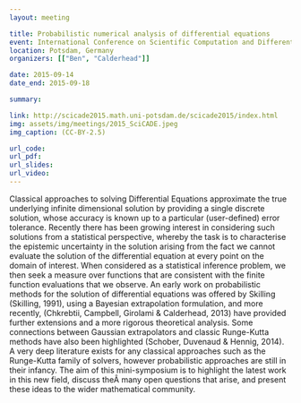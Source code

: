 ```yaml
---
layout: meeting

title: Probabilistic numerical analysis of differential equations
event: International Conference on Scientific Computation and Differential Equations (SciCADE)
location: Potsdam, Germany
organizers: [["Ben", "Calderhead"]]

date: 2015-09-14
date_end: 2015-09-18

summary:   

link: http://scicade2015.math.uni-potsdam.de/scicade2015/index.html
img: assets/img/meetings/2015_SciCADE.jpeg
img_caption: (CC-BY-2.5)

url_code:
url_pdf:
url_slides:
url_video:
---
```


Classical approaches to solving Differential Equations approximate the true underlying infinite dimensional solution by providing a single discrete solution, whose accuracy is known up to a particular (user-defined) error tolerance. Recently there has been growing interest in considering such solutions from a statistical perspective, whereby the task is to characterise the epistemic uncertainty in the solution arising from the fact we cannot evaluate the solution of the differential equation at every point on the domain of interest. When considered as a statistical inference problem, we then seek a measure over functions that are consistent with the finite function evaluations that we observe. An early work on probabilistic methods for the solution of differential equations was offered by Skilling (Skilling, 1991), using a Bayesian extrapolation formulation, and more recently, (Chkrebtii, Campbell, Girolami & Calderhead, 2013) have provided further extensions and a more rigorous theoretical analysis. Some connections between Gaussian extrapolators and classic Runge-Kutta methods have also been highlighted (Schober, Duvenaud & Hennig, 2014). A very deep literature exists for any classical approaches such as the Runge-Kutta family of solvers, however probabilistic approaches are still in their infancy. The aim of this mini-symposium is to highlight the latest work in this new field, discuss theÂ many open questions that arise, and present these ideas to the wider mathematical community.